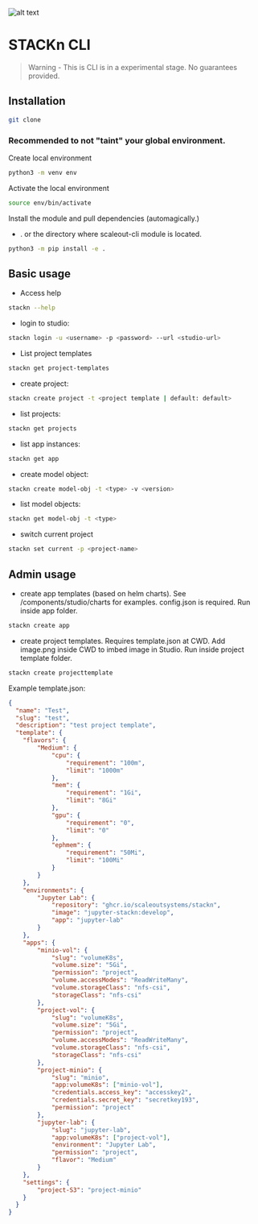 ![alt text](https://thumb.tildacdn.com/tild3162-6435-4365-a230-656137616436/-/resize/560x/-/format/webp/stacknlogo3.png)
# STACKn CLI

> Warning - This is CLI is in a experimental stage. No guarantees provided.

## Installation

```bash
git clone
```

### Recommended to not "taint" your global environment.
Create local environment
```bash
python3 -m venv env
```
Activate the local environment
```bash
source env/bin/activate
```
Install the module and pull dependencies (automagically.)
- . or the directory where scaleout-cli module is located.
```bash
python3 -m pip install -e .
```
## Basic usage

- Access help
```bash
stackn --help
```

- login to studio:
```bash
stackn login -u <username> -p <password> --url <studio-url>
```
- List project templates
```bash
stackn get project-templates
```

- create project:
```bash
stackn create project -t <project template | default: default>
```

- list projects:
```bash
stackn get projects
```

- list app instances:
```bash
stackn get app
```

- create model object:
```bash
stackn create model-obj -t <type> -v <version>
```

- list model objects:
```bash
stackn get model-obj -t <type>
```
- switch current project
```bash
stackn set current -p <project-name>
```
## Admin usage

- create app templates (based on helm charts). See /components/studio/charts for examples. config.json is required. Run inside app folder.
```bash
stackn create app
```

- create project templates. Requires template.json at CWD. Add image.png inside CWD to imbed image in Studio. Run inside project template folder.
```bash
stackn create projecttemplate
```
Example template.json:
```json
{
  "name": "Test",
  "slug": "test",
  "description": "test project template",
  "template": {
    "flavors": {
        "Medium": {
            "cpu": {
                "requirement": "100m",
                "limit": "1000m"
            },
            "mem": {
                "requirement": "1Gi",
                "limit": "8Gi"
            },
            "gpu": {
                "requirement": "0",
                "limit": "0"
            },
            "ephmem": {
                "requirement": "50Mi",
                "limit": "100Mi"
            }
        }
    },
    "environments": {
        "Jupyter Lab": {
            "repository": "ghcr.io/scaleoutsystems/stackn",
            "image": "jupyter-stackn:develop",
            "app": "jupyter-lab"
        }
    },
    "apps": {
        "minio-vol": {
            "slug": "volumeK8s",
            "volume.size": "5Gi",
            "permission": "project",
            "volume.accessModes": "ReadWriteMany",
            "volume.storageClass": "nfs-csi",
            "storageClass": "nfs-csi"
        },
        "project-vol": {
            "slug": "volumeK8s",
            "volume.size": "5Gi",
            "permission": "project",
            "volume.accessModes": "ReadWriteMany",
            "volume.storageClass": "nfs-csi",
            "storageClass": "nfs-csi"
        },
        "project-minio": {
            "slug": "minio",
            "app:volumeK8s": ["minio-vol"],
            "credentials.access_key": "accesskey2",
            "credentials.secret_key": "secretkey193",
            "permission": "project"
        },
        "jupyter-lab": {
            "slug": "jupyter-lab",
            "app:volumeK8s": ["project-vol"],
            "environment": "Jupyter Lab",
            "permission": "project",
            "flavor": "Medium"
        }
    },
    "settings": {
        "project-S3": "project-minio" 
    }
  }
}
```




